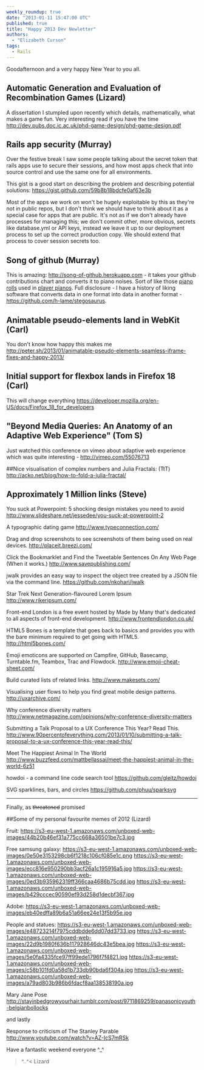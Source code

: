 ```yaml
---
weekly_roundup: true
date: "2013-01-11 15:47:00 UTC"
published: true
title: "Happy 2013 Dev Newletter"
authors:
  - "Elizabeth Curson"
tags:
  - Rails
---
```


Goodafternoon and a very happy New Year to you all.


## Automatic Generation and Evaluation of Recombination Games (Lizard)
A dissertation I stumpled upon recently which details, mathematically, what makes a game fun. Very interesting read if you have the time
http://dev.pubs.doc.ic.ac.uk/phd-game-design/phd-game-design.pdf


## Rails app security (Murray)
Over the festive break I saw some people talking about the secret token that rails apps use to secure their sessions, and how most apps check that into source control and use the same one for all environments.

This gist is a good start on describing the problem and describing potential solutions: https://gist.github.com/59b8b18bdcfe0af63e3b

Most of the apps we work on won't be hugely exploitable by this as they're not in public repos, but I don't think we should have to think about it as a special case for apps that are public.  It's not as if we don't already have processes for managing this; we don't commit other, more obvious, secrets like database.yml or API keys, instead we leave it up to our deployment process to set up the correct production copy.  We should extend that process to cover session secrets too.


## Song of github (Murray)

This is amazing: http://song-of-github.herokuapp.com - it takes your github contributions chart and converts it to piano noises.  Sort of like those [piano rolls](http://en.wikipedia.org/wiki/Piano_rolls) used in [player pianos](http://en.wikipedia.org/wiki/Player_piano).  Full disclosure - I have a history of liking software that converts data in one format into data in another format - https://github.com/h-lame/stegosaurus.


## Animatable pseudo-elements land in WebKit (Carl)
You don't know how happy this makes me
http://peter.sh/2013/01/animatable-pseudo-elements-seamless-iframe-fixes-and-happy-2013/


## Initial support for flexbox lands in Firefox 18 (Carl)
This will change everything
https://developer.mozilla.org/en-US/docs/Firefox_18_for_developers


## "Beyond Media Queries: An Anatomy of an Adaptive Web Experience" (Tom S)
Just watched this conference on vimeo about adaptive web experience which was quite interesting - http://vimeo.com/55076713

##Nice visualisation of complex numbers and Julia Fractals: (TtT)
http://acko.net/blog/how-to-fold-a-julia-fractal/

## Approximately 1 Million links (Steve)

You suck at Powerpoint: 5 shocking design mistakes you need to avoid
http://www.slideshare.net/jessedee/you-suck-at-powerpoint-2

A typographic dating game
http://www.typeconnection.com/

Drag and drop screenshots to see screenshots of them being used on real devices.
http://placeit.breezi.com/

Click the Bookmarklet and Find the Tweetable Sentences On Any Web Page (When it works.)
http://www.savepublishing.com/

jwalk provides an easy way to inspect the object tree created by a JSON file via the command line.
https://github.com/nkohari/jwalk

Star Trek Next Generation-flavoured Lorem Ipsum
http://www.rikeripsum.com/

Front-end London is a free event hosted by Made by Many that's dedicated to all aspects of front-end development.
http://www.frontendlondon.co.uk/

HTML5 Bones is a template that goes back to basics and provides you with the bare minimum required to get going with HTML5.
http://html5bones.com/

Emoji emoticons are supported on Campfire, GitHub, Basecamp, Turntable.fm, Teambox, Trac and Flowdock.
http://www.emoji-cheat-sheet.com/

Build curated lists of related links.
http://www.makesets.com/

Visualising user flows to help you find great mobile design patterns.
http://uxarchive.com/

Why conference diversity matters
http://www.netmagazine.com/opinions/why-conference-diversity-matters

Submitting a Talk Proposal to a UX Conference This Year? Read This.
http://www.90percentofeverything.com/2013/01/10/submitting-a-talk-proposal-to-a-ux-conference-this-year-read-this/

Meet The Happiest Animal In The World
http://www.buzzfeed.com/mattbellassai/meet-the-happiest-animal-in-the-world-6z51

howdoi - a command line code search tool
https://github.com/gleitz/howdoi

SVG sparklines, bars, and circles
https://github.com/phuu/sparksvg

---

Finally, as <s>threatened</s> promised

##Some of my personal favourite memes of 2012 (Lizard)

Fruit:
https://s3-eu-west-1.amazonaws.com/unboxed-web-images/44b20b46ef31a775cc668a36501be7c3.jpg

Free samsung galaxy:
https://s3-eu-west-1.amazonaws.com/unboxed-web-images/0e50e3153298cb6f1218c106cf085e1c.png
https://s3-eu-west-1.amazonaws.com/unboxed-web-images/ecc816e950290bb3acf26a1c195916a5.jpg
https://s3-eu-west-1.amazonaws.com/unboxed-web-images/0ed3b935962319ff366caa4686b75cdd.jpg
https://s3-eu-west-1.amazonaws.com/unboxed-web-images/b429cccec90590ef93d258d1decbf367.jpg

Adobe:
https://s3-eu-west-1.amazonaws.com/unboxed-web-images/eb40edffa89b6a51a66ee24e13f5b95e.jpg

People and statues:
https://s3-eu-west-1.amazonaws.com/unboxed-web-images/e48723214f7975cddbdde6dd07dd3733.jpg
https://s3-eu-west-1.amazonaws.com/unboxed-web-images/22d9b1980f636b117928646dc43e5bea.jpg
https://s3-eu-west-1.amazonaws.com/unboxed-web-images/5e0fa4335fce97ff99ede1796f7f4821.jpg
https://s3-eu-west-1.amazonaws.com/unboxed-web-images/c58b101fd0a58d1b733db90bda6f304a.jpg
https://s3-eu-west-1.amazonaws.com/unboxed-web-images/a79ad803b986b6fdacf8aa138538190a.jpg

Mary Jane Pose
http://stayinbedgrowyourhair.tumblr.com/post/9711869259/panasonicyouth-belgianbollocks

and lastly

Response to criticism of The Stanley Parable
http://www.youtube.com/watch?v=AZ-IcS7mRSk


Have a fantastic weekend everyone ^_^


>^..^< Lizard
